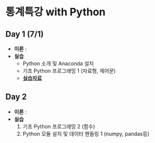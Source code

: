 # 통계특강 with Python

## Day 1 (7/1)
- **이론** : 
- **실습** 
    - Python 소개 및 Anaconda 설치
    - 기초 Python 프로그래밍 1 (자료형, 제어문)
    - [**실습자료**](https://github.com/statKim/stats-summer-2021/blob/main/Files/Day1.zip?raw=T)


## Day 2
- **이론** : 
- **실습** 
    1. 기초 Python 프로그래밍 2 (함수)
    2. Python 모듈 설치 및 데이터 핸들링 1 (numpy, pandas등)
